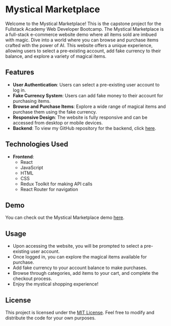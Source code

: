 # Mystical Marketplace

Welcome to the Mystical Marketplace! This is the capstone project for the Fullstack Academy Web Developer Bootcamp. The Mystical Marketplace is a full-stack e-commerce website demo where all items sold are imbued with magic. Dive into a world where you can browse and purchase items crafted with the power of AI. This website offers a unique experience, allowing users to select a pre-existing account, add fake currency to their balance, and explore a variety of magical items.

## Features

- **User Authentication**: Users can select a pre-existing user account to log in.
- **Fake Currency System**: Users can add fake money to their account for purchasing items.
- **Browse and Purchase Items**: Explore a wide range of magical items and purchase them using the fake currency.
- **Responsive Design**: The website is fully responsive and can be accessed from desktop or mobile devices.
- **Backend**: To view my GitHub repository for the backend, click [here](https://github.com/Lrev47/Capstone-Backend).

## Technologies Used

- **Frontend**:
  - React
  - JavaScript
  - HTML
  - CSS
  - Redux Toolkit for making API calls
  - React Router for navigation

## Demo

You can check out the Mystical Marketplace demo [here](https://mysticalmarketplace.netlify.app/).

## Usage

- Upon accessing the website, you will be prompted to select a pre-existing user account.
- Once logged in, you can explore the magical items available for purchase.
- Add fake currency to your account balance to make purchases.
- Browse through categories, add items to your cart, and complete the checkout process.
- Enjoy the mystical shopping experience!

## License

This project is licensed under the [MIT License](link_to_license). Feel free to modify and distribute the code for your own purposes.

